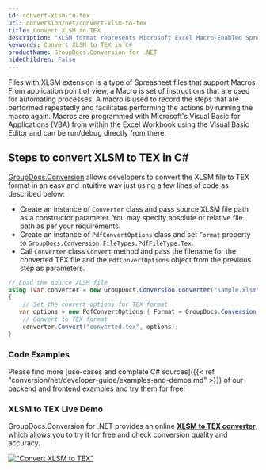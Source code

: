 ```yaml
---
id: convert-xlsm-to-tex
url: conversion/net/convert-xlsm-to-tex
title: Convert XLSM to TEX
description: "XLSM format represents Microsoft Excel Macro-Enabled Spreadsheet with .xlsm extension. Learn how to convert XLSM to TEX file programmatically in C# language using GroupDocs.Conversion for .NET library."
keywords: Convert XLSM to TEX in C#
productName: GroupDocs.Conversion for .NET
hideChildren: False
---
```


Files with XLSM extension is a type of Spreasheet files that support Macros. From application point of view, a Macro is set of instructions that are used for automating processes. A macro is used to record the steps that are performed repeatedly and facilitates performing the actions by running the macro again. Macros are programmed with Microsoft's Visual Basic for Applications (VBA) from within the Excel Workbook using the Visual Basic Editor and can be run/debug directly from there.

## Steps to convert XLSM to TEX in C#

[GroupDocs.Conversion](https://products.groupdocs.com/conversion/net) allows developers to convert the XLSM file to TEX format in an easy and intuitive way just using a few lines of code as described below:

* Create an instance of `Converter` class and pass source XLSM file path as a constructor parameter. You may specify absolute or relative file path as per your requirements. 
* Create an instance of `PdfConvertOptions` class and set `Format` property to `GroupDocs.Conversion.FileTypes.PdfFileType.Tex`.
* Call `Converter` class `Convert` method and pass the filename for the converted TEX file and the `PdfConvertOptions` object from the previous step as parameters.

```csharp
// Load the source XLSM file
using (var converter = new GroupDocs.Conversion.Converter("sample.xlsm"))
{
    // Set the convert options for TEX format
   var options = new PdfConvertOptions { Format = GroupDocs.Conversion.FileTypes.PdfFileType.Tex };
    // Convert to TEX format
    converter.Convert("converted.tex", options);
}
```

### Code Examples

Please find more [use-cases and complete C# sources]({{< ref "conversion/net/developer-guide/examples-and-demos.md" >}}) of our backend and frontend examples and try them for free!

### XLSM to TEX Live Demo

GroupDocs.Conversion for .NET provides an online [**XLSM to TEX converter**](https://products.groupdocs.app/conversion/xlsm-to-tex), which allows you to try it for free and check conversion quality and accuracy.

[!["Convert XLSM to TEX"](conversion/net/images/convert-to-tex/convert-xlsm-to-tex.png)](https://products.groupdocs.app/conversion/xlsm-to-tex)
